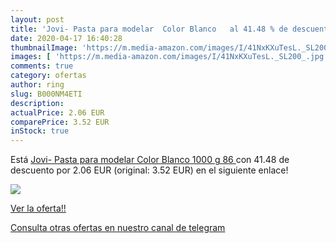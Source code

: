 ```yaml
---
layout: post
title: 'Jovi- Pasta para modelar  Color Blanco   al 41.48 % de descuento'
date: 2020-04-17 16:40:28
thumbnailImage: 'https://m.media-amazon.com/images/I/41NxKXuTesL._SL200_.jpg'
images: [ 'https://m.media-amazon.com/images/I/41NxKXuTesL._SL200_.jpg' ]
comments: true
category: ofertas
author: ring
slug: B000NM4ETI
description:
actualPrice: 2.06 EUR
comparePrice: 3.52 EUR
inStock: true
---
```


Está [Jovi- Pasta para modelar  Color Blanco  1000 g  86 ](https://www.amazon.com/dp/B000NM4ETI/?tag=redken08-20) con 41.48 de descuento por 2.06 EUR (original: 3.52 EUR) en el siguiente enlace!

[![](https://m.media-amazon.com/images/I/41NxKXuTesL._SL200_.jpg)](https://www.amazon.com/dp/B000NM4ETI/?tag=redken08-20)

[Ver la oferta!!](https://www.amazon.com/dp/B000NM4ETI/?tag=redken08-20)

[Consulta otras ofertas en nuestro canal de telegram](https://t.me/s/ofertas25)
